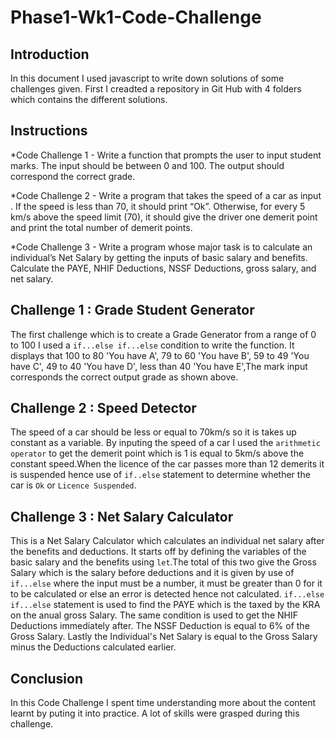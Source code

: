 # Phase1-Wk1-Code-Challenge

 ## Introduction
 In this document I used javascript to write down solutions of some challenges given. First I creadted a repository in Git Hub with 4 folders which contains the different solutions.

## Instructions
*Code Challenge 1 - Write a function that prompts the user to input student marks. The input should be between 0 and 100. The output should correspond the correct grade.

*Code Challenge 2 - Write a program that takes the speed of a car as input . If the speed is less than 70, it should print “Ok”. Otherwise, for every 5 km/s above the speed limit (70), it should give the driver one demerit point and print the total number of demerit points.

*Code Challenge 3 - Write a program whose major task is to calculate an individual’s Net Salary by getting the inputs of basic salary and benefits. Calculate the PAYE, NHIF Deductions, NSSF Deductions, gross salary, and net salary. 

## Challenge 1 : Grade Student Generator
The first challenge which is to create a Grade Generator from a range of 0 to 100 I used a `if...else if...else` condition to write the function. It displays that 100 to 80 'You have A', 79 to 60 'You have B', 59 to 49 'You have C', 49 to 40 'You have D', less than 40 'You have E',The mark input corresponds the correct output grade as shown above.

## Challenge 2 : Speed Detector
The speed of a car should be less or equal to 70km/s so it is takes up constant as a variable. By inputing the speed of a car I used the `arithmetic operator` to get the demerit point which is 1 is equal to 5km/s above the constant speed.When the licence of the car passes more than 12 demerits it is suspended hence use of `if..else` statement to determine whether the car is `Ok` or `Licence Suspended`.

## Challenge 3 : Net Salary Calculator
This is a Net Salary Calculator which calculates an individual net salary after the benefits and deductions. It starts off by defining the variables of the basic salary and the benefits using `let`.The total of this two give the Gross Salary which is the salary before deductions and it is given by use of `if...else` where the input must be a number, it must be greater than 0 for it to be calculated or else an error is detected hence not calculated.
`if...else if...else` statement is used to find  the PAYE which is the taxed by the KRA on the anual gross Salary. The same condition is used to get the NHIF Deductions immediately after.
The NSSF Deduction is equal to 6% of the Gross Salary. Lastly the Individual's Net Salary is equal to the Gross Salary minus the Deductions calculated earlier.

## Conclusion
In this Code Challenge I spent time understanding more about the content learnt by puting it into practice. A lot of skills were grasped during this challenge.




